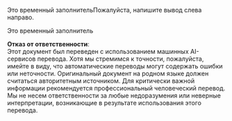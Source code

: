 Это временный заполнительПожалуйста, напишите вывод слева направо.

Это временный заполнитель

**Отказ от ответственности**:  
Этот документ был переведен с использованием машинных AI-сервисов перевода. Хотя мы стремимся к точности, пожалуйста, имейте в виду, что автоматические переводы могут содержать ошибки или неточности. Оригинальный документ на родном языке должен считаться авторитетным источником. Для критически важной информации рекомендуется профессиональный человеческий перевод. Мы не несем ответственности за любые недоразумения или неверные интерпретации, возникающие в результате использования этого перевода.